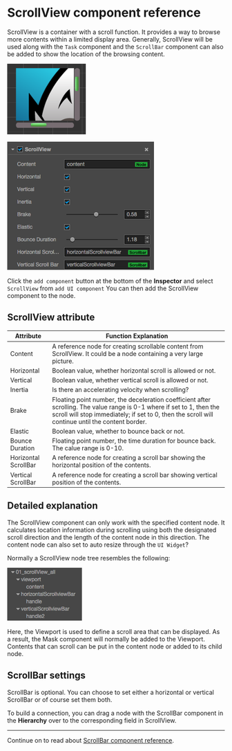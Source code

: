 # ScrollView component reference

ScrollView is a container with a scroll function. It provides a way to browse more contents within a limited display area. Generally, ScrollView will be used
along with the `Task` component and the `ScrollBar` component can also be added to show the location of the browsing content.

![scrollview-content](./scrollview/scrollview-content.png)

![scrollview-inspector](./scrollview/scrollview-inspector.png)

Click the `add component` button at the bottom of the **Inspector** and select `ScrollView` from `add UI component` You can then add the ScrollView component to the node.


## ScrollView attribute

| Attribute |   Function Explanation
| -------------- | ----------- |
| Content| A reference node for creating scrollable content from ScrollView. It could be a node containing a very large picture.
| Horizontal | Boolean value, whether horizontal scroll is allowed or not.
| Vertical | Boolean value, whether vertical scroll is allowed or not.
| Inertia | Is there an accelerating velocity when scrolling?
| Brake | Floating point number, the deceleration coefficient after scrolling. The value range is 0-1 where if set to 1, then the scroll will stop immediately; if set to 0, then the scroll will continue until the content border.
|Elastic | Boolean value, whether to bounce back or not.
|Bounce Duration | Floating point number, the time duration for bounce back. The calue range is 0-10.
|Horizontal ScrollBar| A reference node for creating a scroll bar showing the horizontal position of the contents.
|Vertical ScrollBar| A reference node for creating a scroll bar showing vertical position of the contents.

## Detailed explanation

The ScrollView component can only work with the specified content node. It calculates location information during scrolling using both the designated scroll direction and the length of the content node in this direction. The content node can also set to auto resize through the `UI Widget`?

Normally a ScrollView node tree resembles the following:

![scrollview-hierarchy](./scrollview/scrollview-hierarchy.png)

Here, the Viewport is used to define a scroll area that can be displayed. As a result, the Mask component will normally be added to the Viewport. Contents that can scroll can be put in the content node or added to its child node.

## ScrollBar settings

ScrollBar is optional. You can choose to set either a horizontal or vertical ScrollBar or of course set them both.

To build a connection, you can drag a node with the ScrollBar component in the **Hierarchy** over to the corresponding field in ScrollView.

---

Continue on to read about [ScrollBar component reference](scrollbar.md).
